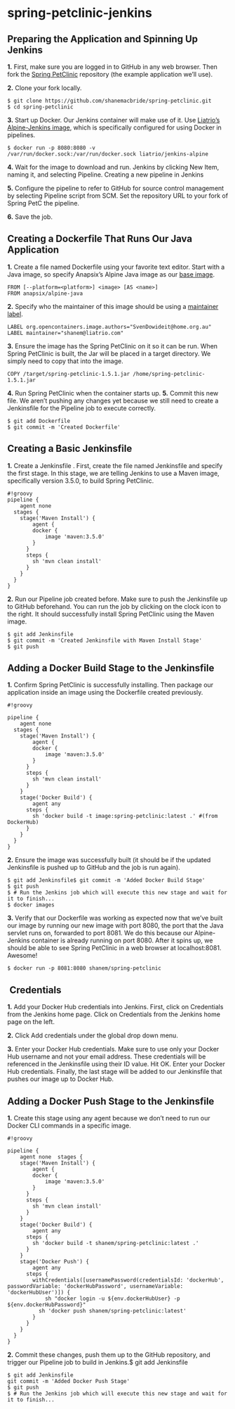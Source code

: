 # spring-petclinic-jenkins

## Preparing the Application and Spinning Up Jenkins

**1.** First, make sure you are logged in to GitHub in any web browser. Then fork the [Spring PetClinic](https://github.com/spring-projects/spring-petclinic) repository (the example application we’ll use).

**2.** Clone your fork locally.

```
$ git clone https://github.com/shanemacbride/spring-petclinic.git 
$ cd spring-petclinic
```
**3.** Start up Docker. Our Jenkins container will make use of it. Use [Liatrio’s Alpine-Jenkins image](https://github.com/liatrio/alpine-jenkins), which is specifically configured for using Docker in pipelines. 

````
$ docker run -p 8080:8080 -v 
/var/run/docker.sock:/var/run/docker.sock liatrio/jenkins-alpine
````

**4.** Wait for the image to download and run. 
Jenkins by clicking New Item, naming it, and selecting Pipeline. Creating a new pipeline in Jenkins

**5.** Configure the pipeline to refer to GitHub for source control management by selecting Pipeline script from SCM. Set the repository URL to your fork of Spring PetC the pipeline.

**6.** Save the job.

## Creating a Dockerfile That Runs Our Java Application

**1.**  Create a file named Dockerfile using your favorite text editor. Start with a Java image, so specify Anapsix’s Alpine Java image as our [base image](https://docs.docker.com/engine/reference/builder/#from).

````
FROM [--platform=<platform>] <image> [AS <name>]
FROM anapsix/alpine-java
````
**2.** Specify who the maintainer of this image should be using a [maintainer label](https://docs.docker.com/engine/reference/builder/#maintainer-deprecated).

````
LABEL org.opencontainers.image.authors="SvenDowideit@home.org.au"
LABEL maintainer="shanem@liatrio.com"
````
**3.** Ensure the image has the Spring PetClinic on it so it can be run. When Spring PetClinic is built, the Jar will be placed in a target directory. We simply need to copy that into the image.
````
COPY /target/spring-petclinic-1.5.1.jar /home/spring-petclinic-1.5.1.jar
````
**4.** Run Spring PetClinic when the container starts up.
**5.** Commit this new file. We aren’t pushing any changes yet because we still need to create a Jenkinsfile for the Pipeline job to execute correctly.

````
$ git add Dockerfile 
$ git commit -m 'Created Dockerfile'
````

## Creating a Basic Jenkinsfile

**1.** Create a Jenkinsfile . First, create the file named Jenkinsfile and specify the first stage. In this stage, we are telling Jenkins to use a Maven image, specifically version 3.5.0, to build Spring PetClinic.

````
#!groovy
pipeline {
	agent none
  stages {
  	stage('Maven Install') {
    	agent {
      	docker {
        	image 'maven:3.5.0'
        }
      }
      steps {
      	sh 'mvn clean install'
      }
    }
  }
}
````

**2.** Run our Pipeline job created before. Make sure to push the Jenkinsfile up to GitHub beforehand. You can run the job by clicking on the clock icon to the right. It should successfully install Spring PetClinic using the Maven image.
````
$ git add Jenkinsfile 
$ git commit -m 'Created Jenkinsfile with Maven Install Stage'
$ git push
````

## Adding a Docker Build Stage to the Jenkinsfile

**1.** Confirm Spring PetClinic is successfully installing. Then package our application inside an image using the Dockerfile created previously. 

````
#!groovy

pipeline {
	agent none
  stages {
  	stage('Maven Install') {
    	agent {
      	docker {
        	image 'maven:3.5.0'
        }
      }
      steps {
      	sh 'mvn clean install'
      }
    }
    stage('Docker Build') {
    	agent any
      steps {
      	sh 'docker build -t image:spring-petclinic:latest .' #(from DockerHub)
      }
    }
  }
}
````

**2.** Ensure the image was successfully built (it should be if the updated Jenkinsfile is pushed up to GitHub and the job is run again).

````
$ git add Jenkinsfile$ git commit -m 'Added Docker Build Stage'
$ git push
$ # Run the Jenkins job which will execute this new stage and wait for it to finish...
$ docker images
````

**3.** Verify that our Dockerfile was working as expected now that we’ve built our image by running our new image with port 8080, the port that the Java servlet runs on, forwarded to port 8081. We do this because our Alpine-Jenkins container is already running on port 8080. After it spins up, we should be able to see Spring PetClinic in a web browser at localhost:8081. Awesome!

````
$ docker run -p 8081:8080 shanem/spring-petclinic
````

##  Credentials 

**1.** Add your Docker Hub credentials into Jenkins. First, click on Credentials from the Jenkins home page. Click on Credentials from the Jenkins home page on the left.

**2.** Click Add credentials under the global drop down menu.

**3.** Enter your Docker Hub credentials. Make sure to use only your Docker Hub username and not your email address. These credentials will be referenced in the Jenkinsfile using their ID value. Hit OK.
Enter your Docker Hub credentials.
Finally, the last stage will be added to our Jenkinsfile that pushes our image up to Docker Hub.

## Adding a Docker Push Stage to the Jenkinsfile
**1.** Create this stage using any agent because we don’t need to run our Docker CLI commands in a specific image. 

````
#!groovy

pipeline {
	agent none  stages {
  	stage('Maven Install') {
    	agent {
      	docker {
        	image 'maven:3.5.0'
        }
      }
      steps {
      	sh 'mvn clean install'
      }
    }
    stage('Docker Build') {
    	agent any
      steps {
      	sh 'docker build -t shanem/spring-petclinic:latest .'
      }
    }
    stage('Docker Push') {
    	agent any
      steps {
      	withCredentials([usernamePassword(credentialsId: 'dockerHub', passwordVariable: 'dockerHubPassword', usernameVariable: 'dockerHubUser')]) {
        	sh "docker login -u ${env.dockerHubUser} -p ${env.dockerHubPassword}"
          sh 'docker push shanem/spring-petclinic:latest'
        }
      }
    }
  }
}
````

**2.** Commit these changes, push them up to the GitHub repository, and trigger our Pipeline job to build in Jenkins.$ git add Jenkinsfile

````
$ git add Jenkinsfile
git commit -m 'Added Docker Push Stage'
$ git push
$ # Run the Jenkins job which will execute this new stage and wait for it to finish...
````
